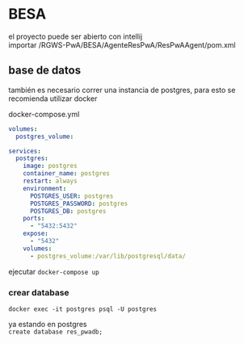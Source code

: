 # BESA

el proyecto puede ser abierto con intellij  
importar /RGWS-PwA/BESA/AgenteResPwA/ResPwAAgent/pom.xml  

## base de datos
también es necesario correr una instancia de postgres, para esto se recomienda utilizar docker  

docker-compose.yml
``` yaml
volumes:
  postgres_volume:

services:
  postgres:
    image: postgres
    container_name: postgres
    restart: always
    environment:
      POSTGRES_USER: postgres
      POSTGRES_PASSWORD: postgres
      POSTGRES_DB: postgres
    ports:
      - "5432:5432"
    expose:
      - "5432"
    volumes:
      - postgres_volume:/var/lib/postgresql/data/
```

ejecutar `docker-compose up`  

### crear database

`docker exec -it postgres psql -U postgres`

ya estando en postgres  
`create database res_pwadb;`
